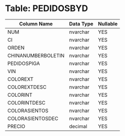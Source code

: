 # Table: PEDIDOSBYD

| Column Name | Data Type | Nullable |
|-------------|-----------|----------|
| NUM | nvarchar | YES |
| CI | nvarchar | YES |
| ORDEN | nvarchar | YES |
| CHINANUMBERBOLETIN | nvarchar | YES |
| PEDIDOSPIGA | nvarchar | YES |
| VIN | nvarchar | YES |
| COLOREXT | nvarchar | YES |
| COLOREXTDESC | nvarchar | YES |
| COLORINT | nvarchar | YES |
| COLORINTDESC | nvarchar | YES |
| COLORASIENTOS | nvarchar | YES |
| COLORASIENTOSDEC | nvarchar | YES |
| PRECIO | decimal | YES |
